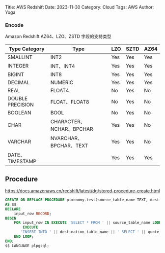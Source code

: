 Title: AWS Redshift
Date: 2023-11-30
Category: Cloud
Tags: AWS
Author: Yoga

### Encode

Amazon Redshift AZ64、LZO、ZSTD 字段的支持类型

| Type Category    | Type                     | LZO | SZTD | AZ64 |
| ---------------- | ------------------------ | --- | ---- | ---- |
| SMALLINT         | INT2                     | Yes | Yes  | Yes  |
| INTEGER          | INT、INT4                | Yes | Yes  | Yes  |
| BIGINT           | INT8                     | Yes | Yes  | Yes  |
| DECIMAL          | NUMERIC                  | Yes | Yes  | Yes  |
| REAL             | FLOAT4                   | No  | Yes  | No   |
| DOUBLE PRECISION | FLOAT、FLOAT8            | No  | Yes  | No   |
| BOOLEAN          | BOOL                     | No  | Yes  | No   |
| CHAR             | CHARACTER、NCHAR、BPCHAR | Yes | Yes  | No   |
| VARCHAR          | NVARCHAR、BPCHAR、TEXT   | Yes | Yes  | No   |
| DATE、TIMESTAMP  |                          | Yes | Yes  | Yes  |

## Procedure

https://docs.amazonaws.cn/redshift/latest/dg/stored-procedure-create.html

```sql
CREATE OR REPLACE PROCEDURE pixonomy.test(source_table_name TEXT, destination_table_name TEXT)
AS $$
DECLARE
    input_row RECORD;
BEGIN
    FOR input_row IN EXECUTE 'SELECT * FROM ' || source_table_name LOOP
        EXECUTE
       'INSERT INTO ' || destination_table_name || ' SELECT ' || quote_literal(input_row.id);
    END LOOP;
END;
$$ LANGUAGE plpgsql;
```
